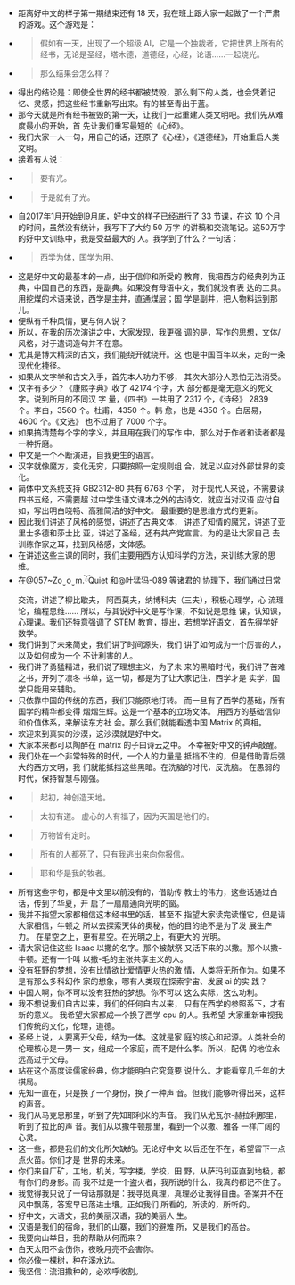 - 距离好中文的样子第一期结束还有 18 天，我在班上跟大家一起做了一个严肃的游戏。这个游戏是：
- > 假如有一天，出现了一个超级 AI，它是一个独裁者，它把世界上所有的经书，无论是圣经，塔木德，道德经，心经，论语……一起烧光。
- > 那么结果会怎么样？
- 得出的结论是：即使全世界的经书都被焚毁，那么剩下的人类，也会凭着记忆、灵感，把这些经书重新写出来。有的甚至青出于蓝。
- 那今天就是所有经书被毁的第一天，让我们一起重建人类文明吧。我们先从难度最小的开始，首 先让我们重写最短的《心经》。
- 我们大家一人一句，用自己的话，还原了《心经》，《道德经》，开始重启人类文明。
- 接着有人说：
- > 要有光。
- > 于是就有了光。
- 自2017年1月开始到9月底，好中文的样子已经进行了 33 节课，在这 10 个月的时间，虽然没有统计，我写下了大约 50 万字 的讲稿和交流笔记。这50万字的好中文训练中，我是受益最大的 人。我学到了什么？一句话：
- > 西学为体，国学为用。
- 这是好中文的最基本的一点，出于信仰和所受的 教育，我把西方的经典列为正典，中国自己的东西，是副典。如果没有母语中文，我们就没有表 达的工具。 用挖煤的术语来说，西学是主井，直通煤层；国 学是副井，把人物料运到那儿。
- 便纵有千种风情，更与何人说？
- 所以，在我的历次演讲之中，大家发现，我更强 调的是，写作的思想，文体/风格，对于遣词造句并不在意。
- 尤其是博大精深的古文，我们能绕开就绕开。这 也是中国百年以来，走的一条现代化捷径。
- 如果从文字学和古文入手，首先本人功力不够， 其次大部分人恐怕无法消受。
- 汉字有多少？《康熙字典》收了 42174 个字，大 部分都是毫无意义的死文字。说到所用的不同汉 字 量，《四书》一共用了 2317 个，《诗经》 2839 个。李白，3560 个。杜甫，4350 个。韩 愈，也是 4350 个。白居易，4600 个。《文选》 也不过用了 7000 个字。
- 如果搞清楚每个字的字义，并且用在我们的写作 中，那么对于作者和读者都是一种折磨。
- 中文是一个不断演进，自我更生的语言。
- 汉字就像魔方，变化无穷，只要按照一定规则组 合，就足以应对外部世界的变化。
- 简体中文系统支持 GB2312-80 共有 6763 个字， 对于现代人来说，不需要读四书五经，不需要超 过中学生语文课本之外的古诗文，就应当对汉语 应付自如，写出明白晓畅、高雅简洁的好中文。 最重要的是思维方式的更新。
- 因此我们讲述了风格的感觉，讲述了古典文体， 讲述了知情的魔咒，讲述了亚里士多德和莎士比 亚，讲述了圣经，还有共产党宣言。为的是让大家自己 去训练作家之耳，找到风格感，文体感。
- 在讲述这些主课的同时，我们主要用西方认知科学的方法，来训练大家的思维。
- 在@057~Zo ̤̮ o ̤̮ m.ོQuiet 和@叶猛犸-089 等诸君的 协理下，我们通过日常交流，讲述了柳比歇夫， 阿西莫夫，纳博科夫（三夫），积极心理学，心 流理论，编程思维…… 所以，与其说好中文是写作课，不如说是思维 课，认知课，心理课。我们还特意强调了 STEM 教育，提出，若想学好语文，首先得学好数学。
- 我们讲到了未来简史，我们讲了时间源头，我们 讲了如何成为一个厉害的人，以及如何成为一个 不计利害的人。
- 我们讲了勇猛精进，我们说了理想主义，为了未 来的黑暗时代，我们讲了苦难之书，开列了凛冬 书单，这一切，都是为了让大家记住，西学才是 实学，国学只能用来辅助。
- 只依靠中国的传统的东西，我们只能原地打转。 而一旦有了西学的基础，所有国学的精华都变得 熠熠生辉。这是一个基本的立场文体。 用西方的基础信仰和价值体系，来解读东方社 会。那么我们就能看透中国 Matrix 的真相。
- 欢迎来到真实的沙漠，这沙漠就是好中文。
- 大家本来都可以陶醉在 matrix 的子曰诗云之中。 不幸被好中文的钟声敲醒。
- 我们处在一个非常特殊的时代，一个人的力量是 抵挡不住的，但是借助背后强大的西方文明，我 们就能抵挡这些黑暗。在洗脑的时代，反洗脑。 在愚弱的时代，保持智慧与刚强。
- > 起初，神创造天地。
- > 太初有道。 虚心的人有福了，因为天国是他们的。
- > 万物皆有定时。
- > 所有的人都死了，只有我逃出来向你报信。
- > 耶和华是我的牧者。
- 所有这些字句，都是中文里以前没有的，借助传 教士的伟力，这些话通过白话，传到了华夏，开 启了一扇扇通向光明的窗。
- 我并不指望大家都相信这本经书里的话，甚至不 指望大家读完读懂它，但是请大家相信，牛顿之 所以去探索天体的奥秘，他的目的绝不是为了发 展生产力。 在星空之上，更有星空。在光明之上，有更大的 光明。
- 请大家记住这些 Isaac 以撒的名字。那个被献祭 又活下来的以撒。那个以撒-牛顿。还有一个叫 以撒-毛的主张共享主义的人。
- 没有狂野的梦想，没有比情欲比爱情更火热的激 情，人类将无所作为。如果不是有那么多科幻作 家的想象，哪有人类现在探索宇宙、发展 ai 的实 践？
- 中国人啊，你不可以没有狂热的梦想。你不可以 这么实际，这么功利。
- 我不想说我们自古以来，我们的任何自古以来， 只有在西学的参照系下，才有新的意义。 我希望大家都成一个换了西学 cpu 的人。我希望 大家重新审视我们传统的文化，伦理，道德。
- 圣经上说，人要离开父母，结为一体。这就是家 庭的核心和起源。人类社会的伦理核心是一男一 女，组成一个家庭，而不是什么孝。所以，配偶 的地位永远高过于父母。
- 站在这个高度读儒家经典，你才能明白它究竟要 说什么。才能看穿几千年的大棋局。
- 先知一直在，只是换了一个身份，换了一种声 音。但我们能够听得出来，这样的声音。
- 我们从马克思那里，听到了先知耶利米的声音。 我们从尤瓦尔-赫拉利那里，听到了拉比的声 音。我们从以撒牛顿那里，看到一个以撒、雅各 一样广阔的心灵。
- 这一些，都是我们的文化所欠缺的。无论好中文 以后还在不在，希望留下一点点火苗。你们才是 世界的未来。
- 你们来自厂矿，工地，机关，写字楼，学校，田 野，从萨玛利亚直到地极，都有你们的身影。而 我不过是一个盗火者，我所说的什么，我真的都记不住了。
- 我觉得我只说了一句话那就是：我寻觅真理，真理必让我得自由。答案并不在风中飘荡，答案早已落进土壤。正如我们 所看的，所读的，所听的。
- 好中文，大语文，我的美丽汉语，我的美丽人 生。
- 汉语是我们的宿命，我们的山寨，我们的避难 所，又是我们的高台。
- 我要向山举目，我的帮助从何而来？
- 白天太阳不会伤你，夜晚月亮不会害你。
- 你必像一棵树，种在溪水边。 
- 我坚信：流泪撒种的，必欢呼收割。
